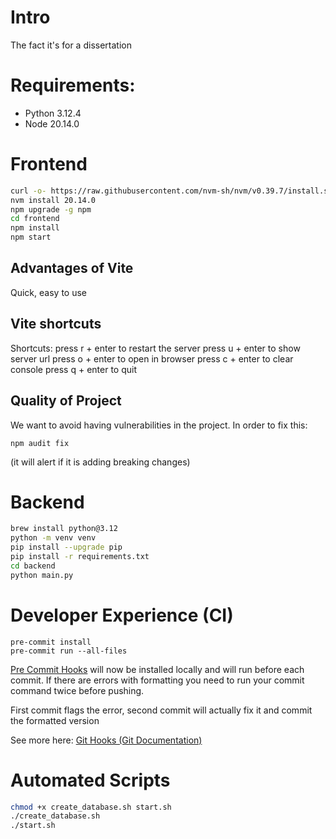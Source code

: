 # Intro

The fact it's for a dissertation

# Requirements:

* Python 3.12.4
* Node 20.14.0

# **Frontend**

```bash
curl -o- https://raw.githubusercontent.com/nvm-sh/nvm/v0.39.7/install.sh | bash
nvm install 20.14.0
npm upgrade -g npm
cd frontend
npm install
npm start
```

## Advantages of Vite

Quick, easy to use

## Vite shortcuts

Shortcuts:
  press r + enter to restart the server
  press u + enter to show server url
  press o + enter to open in browser
  press c + enter to clear console
  press q + enter to quit

## Quality of Project

We want to avoid having vulnerabilities in the project. In order to fix this:

```
npm audit fix
```

(it will alert if it is adding breaking changes)

# Backend

```bash
brew install python@3.12
python -m venv venv
pip install --upgrade pip
pip install -r requirements.txt
cd backend
python main.py
```


# Developer Experience (CI)

```
pre-commit install
pre-commit run --all-files
```

[Pre Commit Hooks](https://pre-commit.com/#usage) will now be installed locally and will run before each commit. If there are errors with formatting you need to run your commit command twice before pushing.

First commit flags the error, second commit will actually fix it and commit the formatted version

See more here: [Git Hooks (Git Documentation)](https://git-scm.com/book/en/v2/Customizing-Git-Git-Hooks)

# Automated Scripts

```bash
chmod +x create_database.sh start.sh
./create_database.sh
./start.sh
```
